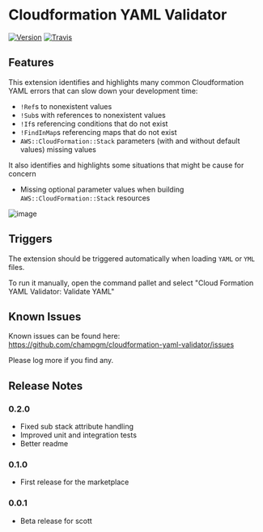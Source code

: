 # Cloudformation YAML Validator


[![Version](https://vsmarketplacebadge.apphb.com/version/champgm.cloudformation-yaml-validator.svg)](https://marketplace.visualstudio.com/items?itemName=champgm.cloudformation-yaml-validator) [![Travis](https://img.shields.io/travis/champgm/cloudformation-yaml-validator/master.svg)](https://marketplace.visualstudio.com/items?itemName=champgm.cloudformation-yaml-validator)

## Features

This extension identifies and highlights many common Cloudformation YAML errors that can slow down your development time:
 * `!Ref`s to nonexistent values
 * `!Sub`s with references to nonexistent values
 * `!If`s referencing conditions that do not exist
 * `!FindInMap`s referencing maps that do not exist
 * `AWS::CloudFormation::Stack` parameters (with and without default values) missing values

It also identifies and highlights some situations that might be cause for concern
 * Missing optional parameter values when building `AWS::CloudFormation::Stack` resources
 
 ![image](https://user-images.githubusercontent.com/2091382/54885220-38df0180-4e50-11e9-9340-bf7cc1a4d966.png)

## Triggers

The extension should be triggered automatically when loading `YAML` or `YML` files.

To run it manually, open the command pallet and select "Cloud Formation YAML Validator: Validate YAML"

## Known Issues

Known issues can be found here: https://github.com/champgm/cloudformation-yaml-validator/issues

Please log more if you find any.

## Release Notes

### 0.2.0

 * Fixed sub stack attribute handling
 * Improved unit and integration tests
 * Better readme

### 0.1.0

 * First release for the marketplace

### 0.0.1

 * Beta release for scott


